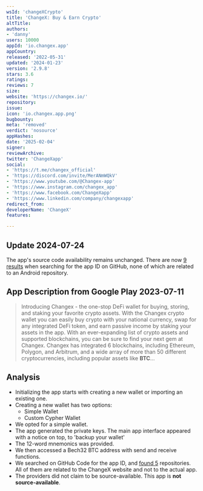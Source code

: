 ```yaml
---
wsId: 'changeXCrypto'
title: 'ChangeX: Buy & Earn Crypto'
altTitle: 
authors:
- 'danny'
users: 10000
appId: 'io.changex.app'
appCountry: 
released: '2022-05-31'
updated: '2024-01-23'
version: '2.9.8'
stars: 3.6
ratings: 
reviews: 7
size: 
website: 'https://changex.io/'
repository: 
issue: 
icon: 'io.changex.app.png'
bugbounty: 
meta: 'removed'
verdict: 'nosource'
appHashes: 
date: '2025-02-04'
signer: 
reviewArchive: 
twitter: 'ChangeXapp'
social:
- 'https://t.me/changex_official'
- 'https://discord.com/invite/MerANmWQkV'
- 'https://www.youtube.com/@Changex-app'
- 'https://www.instagram.com/changex_app'
- 'https://www.facebook.com/ChangeXapp'
- 'https://www.linkedin.com/company/changexapp'
redirect_from: 
developerName: 'ChangeX'
features: 

---
```


## Update 2024-07-24

The app's source code availability remains unchanged. There are now [9 results](https://github.com/search?q=%22io.changex.app%22&type=code) when searching for the app ID on GitHub, none of which are related to an Android repository. 

## App Description from Google Play 2023-07-11

> Introducing Changex - the one-stop DeFi wallet for buying, storing, and staking your favorite crypto assets. With the Changex crypto wallet you can easily buy crypto with your national currency, swap for any integrated DeFi token, and earn passive income by staking your assets in the app. With an ever-expanding list of crypto assets and supported blockchains, you can be sure to find your next gem at Changex. Changex has integrated 6 blockchains, including Ethereum, Polygon, and Arbitrum, and a wide array of more than 50 different cryptocurrencies, including popular assets like **BTC**...

## Analysis

- Initializing the app starts with creating a new wallet or importing an existing one.
- Creating a new wallet has two options:
  - Simple Wallet
  - Custom Cypher Wallet
- We opted for a simple wallet.
- The app generated the private keys.
The main app interface appeared with a notice on top, to 'backup your wallet'
- The 12-word mnemonics was provided.
- We then accessed a Bech32 BTC address with send and receive functions.
- We searched on GitHub Code for the app ID, and [found 5](https://github.com/search?q=io.changex.app&type=code) repositories. All of them are related to the ChangeX website and not to the actual app.
- The providers did not claim to be source-available. This app is **not source-available**.
